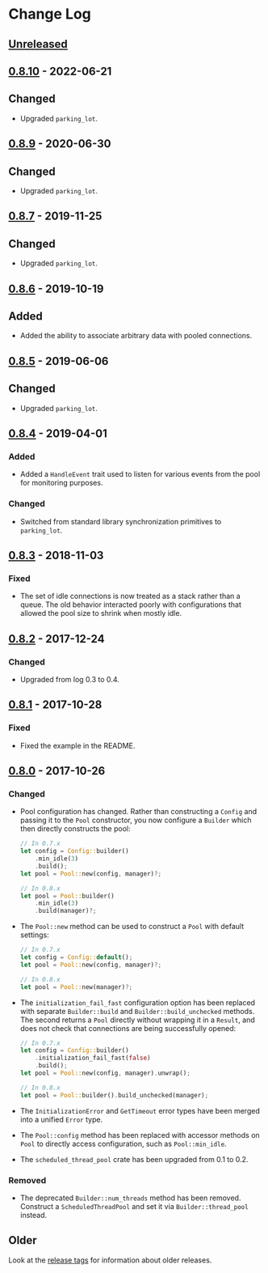# Change Log

## [Unreleased]

## [0.8.10] - 2022-06-21

## Changed

* Upgraded `parking_lot`.

## [0.8.9] - 2020-06-30

## Changed

* Upgraded `parking_lot`.

## [0.8.7] - 2019-11-25

## Changed

* Upgraded `parking_lot`.

## [0.8.6] - 2019-10-19

## Added

* Added the ability to associate arbitrary data with pooled connections.

## [0.8.5] - 2019-06-06

## Changed

* Upgraded `parking_lot`.

## [0.8.4] - 2019-04-01

### Added

* Added a `HandleEvent` trait used to listen for various events from the pool for monitoring
    purposes.

### Changed

* Switched from standard library synchronization primitives to `parking_lot`.

## [0.8.3] - 2018-11-03

### Fixed

* The set of idle connections is now treated as a stack rather than a queue. The old behavior
    interacted poorly with configurations that allowed the pool size to shrink when mostly idle.

## [0.8.2] - 2017-12-24

### Changed

* Upgraded from log 0.3 to 0.4.

## [0.8.1] - 2017-10-28

### Fixed

* Fixed the example in the README.

## [0.8.0] - 2017-10-26

### Changed

* Pool configuration has changed. Rather than constructing a `Config` and passing it to the `Pool`
    constructor, you now configure a `Builder` which then directly constructs the pool:

    ```rust
    // In 0.7.x
    let config = Config::builder()
        .min_idle(3)
        .build();
    let pool = Pool::new(config, manager)?;

    // In 0.8.x
    let pool = Pool::builder()
        .min_idle(3)
        .build(manager)?;
    ```

* The `Pool::new` method can be used to construct a `Pool` with default settings:

    ```rust
    // In 0.7.x
    let config = Config::default();
    let pool = Pool::new(config, manager)?;

    // In 0.8.x
    let pool = Pool::new(manager)?;
    ```

* The `initialization_fail_fast` configuration option has been replaced with separate
    `Builder::build` and `Builder::build_unchecked` methods. The second returns a `Pool` directly
    without wrapping it in a `Result`, and does not check that connections are being successfully
    opened:

    ```rust
    // In 0.7.x
    let config = Config::builder()
        .initialization_fail_fast(false)
        .build();
    let pool = Pool::new(config, manager).unwrap();

    // In 0.8.x
    let pool = Pool::builder().build_unchecked(manager);
    ```

* The `InitializationError` and `GetTimeout` error types have been merged into a unified `Error`
    type.

* The `Pool::config` method has been replaced with accessor methods on `Pool` to directly access
    configuration, such as `Pool::min_idle`.

* The `scheduled_thread_pool` crate has been upgraded from 0.1 to 0.2.

### Removed

* The deprecated `Builder::num_threads` method has been removed. Construct a `ScheduledThreadPool`
    and set it via `Builder::thread_pool` instead.

## Older

Look at the [release tags] for information about older releases.

[Unreleased]: https://github.com/sfackler/r2d2/compare/v0.8.10...HEAD
[0.8.10]: https://github.com/sfackler/r2d2/compare/v0.8.9...v0.8.10
[0.8.9]: https://github.com/sfackler/r2d2/compare/v0.8.8...v0.8.9
[0.8.7]: https://github.com/sfackler/r2d2/compare/v0.8.6...v0.8.7
[0.8.6]: https://github.com/sfackler/r2d2/compare/v0.8.5...v0.8.6
[0.8.5]: https://github.com/sfackler/r2d2/compare/v0.8.4...v0.8.5
[0.8.4]: https://github.com/sfackler/r2d2/compare/v0.8.3...v0.8.4
[0.8.3]: https://github.com/sfackler/r2d2/compare/v0.8.2...v0.8.3
[0.8.2]: https://github.com/sfackler/r2d2/compare/v0.8.1...v0.8.2
[0.8.1]: https://github.com/sfackler/r2d2/compare/v0.8.0...v0.8.1
[0.8.0]: https://github.com/sfackler/r2d2/compare/v0.7.4...v0.8.0
[release tags]: https://github.com/sfackler/r2d2/releases
